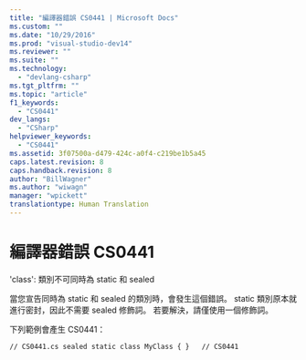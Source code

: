 ```yaml
---
title: "編譯器錯誤 CS0441 | Microsoft Docs"
ms.custom: ""
ms.date: "10/29/2016"
ms.prod: "visual-studio-dev14"
ms.reviewer: ""
ms.suite: ""
ms.technology: 
  - "devlang-csharp"
ms.tgt_pltfrm: ""
ms.topic: "article"
f1_keywords: 
  - "CS0441"
dev_langs: 
  - "CSharp"
helpviewer_keywords: 
  - "CS0441"
ms.assetid: 3f07500a-d479-424c-a0f4-c219be1b5a45
caps.latest.revision: 8
caps.handback.revision: 8
author: "BillWagner"
ms.author: "wiwagn"
manager: "wpickett"
translationtype: Human Translation
---
```

# 編譯器錯誤 CS0441
'class': 類別不可同時為 static 和 sealed  
  
 當您宣告同時為 static 和 sealed 的類別時，會發生這個錯誤。 static 類別原本就進行密封，因此不需要 sealed 修飾詞。 若要解決，請僅使用一個修飾詞。  
  
 下列範例會產生 CS0441：  
  
```  
// CS0441.cs sealed static class MyClass { }   // CS0441  
```